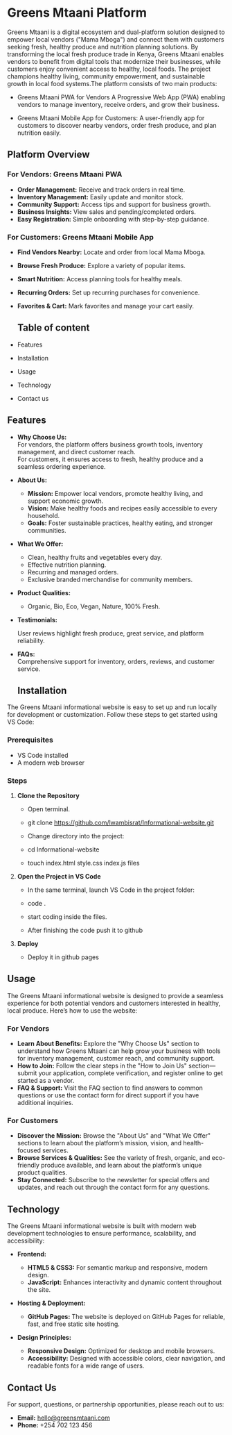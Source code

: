 # Greens Mtaani Platform

Greens Mtaani is a digital ecosystem and dual-platform solution designed to empower local vendors ("Mama Mboga") and connect them with customers seeking fresh, healthy produce and nutrition planning solutions. By transforming the local fresh produce trade in Kenya, Greens Mtaani enables vendors to benefit from digital tools that modernize their businesses, while customers enjoy convenient access to healthy, local foods. The project champions healthy living, community empowerment, and sustainable growth in local food systems.The platform consists of two main products:

- Greens Mtaani PWA for Vendors A Progressive Web App (PWA) enabling vendors to manage inventory, receive orders, and grow their business.
  
- Greens Mtaani Mobile App for Customers: A user-friendly app for customers to discover nearby vendors, order fresh produce, and plan nutrition easily.

## Platform Overview

### For Vendors: Greens Mtaani PWA

- **Order Management:** Receive and track orders in real time.
- **Inventory Management:** Easily update and monitor stock.
- **Community Support:** Access tips and support for business growth.
- **Business Insights:** View sales and pending/completed orders.
- **Easy Registration:** Simple onboarding with step-by-step guidance.

### For Customers: Greens Mtaani Mobile App

- **Find Vendors Nearby:** Locate and order from local Mama Mboga.
- **Browse Fresh Produce:** Explore a variety of popular items.
- **Smart Nutrition:** Access planning tools for healthy meals.
- **Recurring Orders:** Set up recurring purchases for convenience.
- **Favorites & Cart:** Mark favorites and manage your cart easily.

  ## Table of content
  
 -  Features 
  
 -  Installation 
  
 -  Usage 
  
 -  Technology 
  
 -  Contact us 

   ## Features 

  - **Why Choose Us:**  
  For vendors, the platform offers business growth tools, inventory management, and direct customer reach.  
  For customers, it ensures access to fresh, healthy produce and a seamless ordering experience.

- **About Us:**  
  - **Mission:** Empower local vendors, promote healthy living, and support economic growth.
  - **Vision:** Make healthy foods and recipes easily accessible to every household.
  - **Goals:** Foster sustainable practices, healthy eating, and stronger communities.

- **What We Offer:**  
  - Clean, healthy fruits and vegetables every day.
  - Effective nutrition planning.
  - Recurring and managed orders.
  - Exclusive branded merchandise for community members.

- **Product Qualities:**  
  - Organic, Bio, Eco, Vegan, Nature, 100% Fresh.

- **Testimonials:**
  
  User reviews highlight fresh produce, great service, and platform reliability.

- **FAQs:**  
  Comprehensive support for inventory, orders, reviews, and customer service.


  ## Installation

The Greens Mtaani informational website is easy to set up and run locally for development or customization. Follow these steps to get started using VS Code:

### Prerequisites

- VS Code installed
- A modern web browser

### Steps

1. **Clone the Repository**

    - Open terminal.

   -  git clone https://github.com/lwambisrat/Informational-website.git
      
    - Change directory into the project:
      
   -  cd Informational-website
  
   -  touch index.html style.css index.js  files
      

3. **Open the Project in VS Code**
   
    - In the same terminal, launch VS Code in the project folder:
      
    - code .
  
    - start coding inside the files.
  
    - After finishing the code push it to github 
      

4. **Deploy**
   
    - Deploy it in github pages

## Usage

The Greens Mtaani informational website is designed to provide a seamless experience for both potential vendors and customers interested in healthy, local produce. Here’s how to use the website:

### For Vendors

- **Learn About Benefits:** Explore the "Why Choose Us" section to understand how Greens Mtaani can help grow your business with tools for inventory management, customer reach, and community support.
- **How to Join:** Follow the clear steps in the "How to Join Us" section—submit your application, complete verification, and register online to get started as a vendor.
- **FAQ & Support:** Visit the FAQ section to find answers to common questions or use the contact form for direct support if you have additional inquiries.

### For Customers

- **Discover the Mission:** Browse the "About Us" and "What We Offer" sections to learn about the platform’s mission, vision, and health-focused services.
- **Browse Services & Qualities:** See the variety of fresh, organic, and eco-friendly produce available, and learn about the platform’s unique product qualities.
- **Stay Connected:** Subscribe to the newsletter for special offers and updates, and reach out through the contact form for any questions.

## Technology

The Greens Mtaani informational website is built with modern web development technologies to ensure performance, scalability, and accessibility:

- **Frontend:**
  - **HTML5 & CSS3:** For semantic markup and responsive, modern design.
  - **JavaScript:** Enhances interactivity and dynamic content throughout the site.
  
- **Hosting & Deployment:**
  - **GitHub Pages:** The website is deployed on GitHub Pages for reliable, fast, and free static site hosting.


- **Design Principles:**
  - **Responsive Design:** Optimized for desktop and mobile browsers.
  - **Accessibility:** Designed with accessible colors, clear navigation, and readable fonts for a wide range of users.
 

##  Contact Us

For support, questions, or partnership opportunities, please reach out to us:

- **Email:** hello@greensmtaani.com
- **Phone:** +254 702 123 456


  
